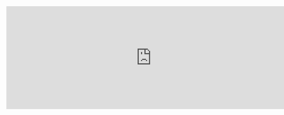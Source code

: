 <iframe src="https://carbon.now.sh/embed?bg=rgba(187%2C187%2C187%2C1)&t=a11y-dark&wt=sharp&l=auto&ds=true&dsyoff=3px&dsblur=13px&wc=true&wa=true&pv=0px&ph=0px&ln=false&fl=1&fm=Hack&fs=14px&lh=133%25&si=false&es=2x&wm=false" style="width: 763px; height: 272px; border:0; transform: scale(1); overflow:hidden;"sandbox="allow-scripts allow-same-origin"></iframe>